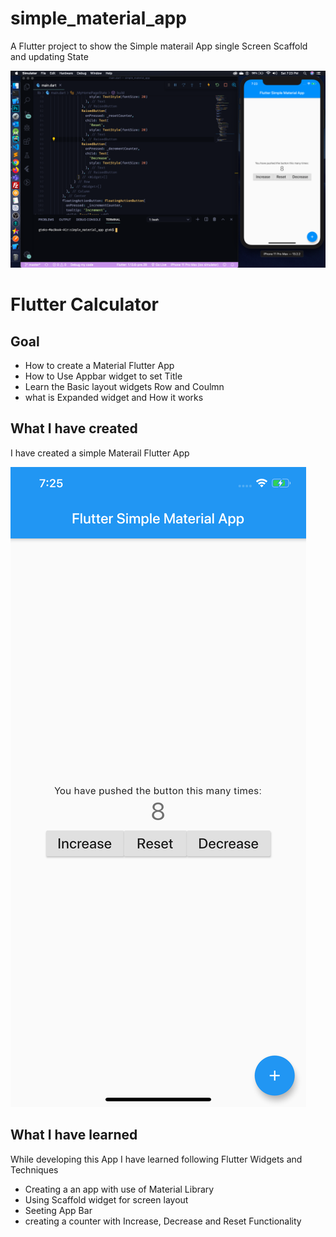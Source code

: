 # simple_material_app

A Flutter project to show the Simple materail App single Screen Scaffold and updating State 

![simple_material_app ](https://github.com/JaveedIshaq/flutter-single-functionality-app-examples/blob/master/simple_material_app/simple%20materail%20counter%20App.png?raw=true)

# Flutter Calculator

## Goal
- How to create a Material Flutter App
- How to Use Appbar widget to set Title
- Learn the Basic layout widgets Row and Coulmn
- what is Expanded widget and How it works

## What I have created

I have created a simple Materail Flutter App

![simple_material_app ](https://github.com/JaveedIshaq/flutter-single-functionality-app-examples/blob/master/simple_material_app/Simulator%20Screen%20Shot%20-%20iPhone%2011%20Pro%20Max%20-%202020-02-08%20at%2019.25.54.png?raw=true)

## What I have learned

While developing this App I have learned following Flutter Widgets and Techniques
- Creating a an app with use of Material Library
- Using Scaffold widget for screen layout
- Seeting App Bar
- creating a counter with Increase, Decrease and Reset Functionality
